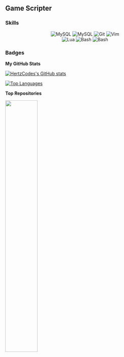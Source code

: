 Game Scripter
-----------------------------------

### Skills

<div align="center">
    <div>
        <img src="https://skillicons.dev/icons?i=mysql" alt="MySQL" title="MySQL">
        <img src="https://skillicons.dev/icons?i=mongodb" alt="MySQL" title="MongoDB">
        <img src="https://skillicons.dev/icons?i=git" alt="Git" title="Git">
        <img src="https://skillicons.dev/icons?i=vim" alt="Vim" title="Vim">
    </div>
    <div>
        <img src="https://skillicons.dev/icons?i=lua" alt="Lua" title="Lua">
        <img src="https://skillicons.dev/icons?i=python" alt="Bash" title="Python">
        <img src="https://skillicons.dev/icons?i=bash" alt="Bash" title="Bash">
    </div>
</div>

### Badges

<b>My GitHub Stats</b>

<a href="http://www.github.com/HertzCodes"><img src="https://github-readme-stats.vercel.app/api?username=HertzCodes&show_icons=true&hide=prs,&count_private=true&title_color=ef4444&text_color=ffffff&icon_color=ef4444&bg_color=171717&hide_border=true&show_icons=true" alt="HertzCodes's GitHub stats" /></a>

<a href="https://github.com/HertzCodes" align="left"><img src="https://github-readme-stats.vercel.app/api/top-langs/?username=HertzCodes&langs_count=10&title_color=ef4444&text_color=ffffff&icon_color=ef4444&bg_color=171717&hide_border=true&locale=en&custom_title=Top%20%Languages" alt="Top Languages" /></a>

<b>Top Repositories</b>

<div width="100%" align="center"><a href="https://github.com/HertzCodes/MM2-Tools" align="left"><img align="left" width="45%" src="https://github-readme-stats.vercel.app/api/pin/?username=HertzCodes&repo=MM2-Tools&title_color=ef4444&text_color=ffffff&icon_color=ef4444&bg_color=171717&hide_border=true&locale=en" /></a></div><br /><br /><br /><br /><br /><br /><br />
